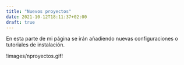 ```yaml
---
title: "Nuevos proyectos"
date: 2021-10-12T18:11:37+02:00
draft: true
---
```


En esta parte de mi página se irán añadiendo nuevas configuraciones o tutoriales de instalación.

!images/nproyectos.gif!
